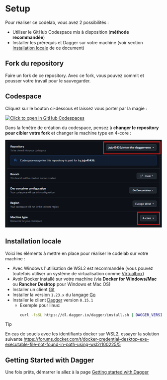 # Setup

Pour réaliser ce codelab, vous avez 2 possibilités :

- Utiliser le GitHub Codespace mis à disposition (**méthode recommandée**)
- Installer les prérequis et Dagger sur votre machine (voir section [Installation locale](#installation-locale) de ce document)

## Fork du repository

Faire un fork de ce repository. Avec ce fork, vous pouvez commit et pousser votre travail pour le sauvegarder.

## Codespace

Cliquez sur le bouton ci-dessous et laissez vous porter par la magie :

[![Click to open in GitHub Codespaces](https://github.com/codespaces/badge.svg)](https://codespaces.new/jhaumont/enter-the-daggerverse)

Dans la fenêtre de création du codespace, pensez à **changer le repository pour cibler votre fork** et changer le machine type en 4-core :

![](../codespace.png)

## Installation locale

Voici les éléments à mettre en place pour réaliser le codelab sur votre machine :

- Avec Windows l'utilisation de WSL2 est recommandée (vous pouvez toutefois utiliser un système de virtualisation comme [Virtualbox](https://www.virtualbox.org))
- Avoir Docker installé sur votre machine (via **Docker for Windows/Mac** ou **Rancher Desktop** pour Windows et Mac OS)
- Installer un client [Git](https://git-scm.com/)
- Installer la version `1.23.x` du langage [Go](https://go.dev/doc/install)
- Installer le client [Dagger](https://docs.dagger.io/quickstart/cli/) version `0.15.1`
  - Exemple pour linux:
    ```bash
    curl -fsSL https://dl.dagger.io/dagger/install.sh | DAGGER_VERSION=0.15.1 $HOME/.local/bin sh
    ```

> [!TIP]
> En cas de soucis avec les identifiants docker sur WSL2, essayer la solution suivante https://forums.docker.com/t/docker-credential-desktop-exe-executable-file-not-found-in-path-using-wsl2/100225/5

## Getting Started with Dagger

Une fois prêts, démarrer le allez à la page [Getting started with Dagger](02-getting-started-with-Dagger.md)